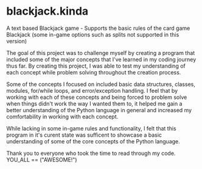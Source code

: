 
# blackjack.kinda
A text based Blackjack game - Supports the basic rules of the card game Blackjack (some in-game options such as splits not supported in this version)

The goal of this project was to challenge myself by creating a program that included some of the major concepts that I've learned in my coding journey 
thus far. By creating this project, I was able to test my understanding of each concept while problem solving throughout the creation process.

Some of the concepts I focused on included basic data structures, classes, modules, for/while loops, and error/exception handling. I feel that by working 
with each of these concepts and being forced to problem solve when things didn't work the way I wanted them to, it helped me gain a better understanding 
of the Python language in general and increased my comfortability in working with each concept.

While lacking in some in-game rules and functionality, I felt that this program in it's curent state was sufficent to showcase a basic understanding 
of some of the core concepts of the Python language.


Thank you to everyone who took the time to read through my code.  YOU_ALL == ("AWESOME!")
